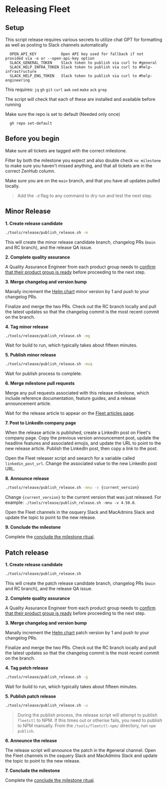 # Releasing Fleet

## Setup

This script release requires various secrets to utilize chat GPT for formatting
as well as posting to Slack channels automatically

```
  OPEN_API_KEY           Open API key used for fallback if not provided via -o or --open-api-key option
  SLACK_GENERAL_TOKEN    Slack token to publish via curl to #general
  SLACK_HELP_INFRA_TOKEN Slack token to publish via curl to #help-infrastructure
  SLACK_HELP_ENG_TOKEN   Slack token to publish via curl to #help-engineering
```

This requires:
 `jq` `gh` `git` `curl` `awk` `sed` `make` `ack` `grep`

The script will check that each of these are installed and available before running

Make sure the repo is set to default (Needed only once) 
```
  gh repo set-default
```


## Before you begin

Make sure all tickets are tagged with the correct milestone.

Filter by both the milestone you expect and also double check `no milestone` to make sure you haven't missed anything, and that all tickets are in the correct ZenHub column.

Make sure you are on the `main` branch, and that you have all updates pulled locally.

> Add the `-d` flag to any command to dry run and test the next step.


## Minor Release

**1. Create release candidate**

```sh
./tools/release/publish_release.sh -m
```

This will create the minor release candidate branch, changelog PRs (`main` and RC branch), and the release QA issue.


**2. Complete quality assurance**

A Quality Assurance Engineer from each product group needs to [confirm that their product group is ready](https://fleetdm.com/handbook/engineering#indicate-your-product-group-is-release-ready) before proceeding to the next step.


**3. Merge changelog and version bump**

Manally increment the [Helm chart]([url](https://github.com/fleetdm/fleet/blob/main/charts/fleet/Chart.yaml)) minor version by 1 and push to your changelog PRs.

Finalize and merge the two PRs. Check out the RC branch locally and pull the latest updates so that the changelog commit is the most recent commit on the branch.

**4. Tag minor release**

```sh
./tools/release/publish_release.sh -mg
```

Wait for build to run, which typically takes about fifteen minutes. 


**5. Publish minor release**

```sh
./tools/release/publish_release.sh -muq
```

Wait for publish process to complete.


**6. Merge milestone pull requests**

Merge any pull requests associated with this release milestone, which include reference documentation, feature guides, and a release announcement article. 

Wait for the release article to appear on the [Fleet articles page](https://fleetdm.com/articles).


**7. Post to LinkedIn company page**

When the release article is published, create a LinkedIn post on Fleet's company page. Copy the previous version announcement post, update the headline features and associated emojis, and update the URL to point to the new release article. Publish the LinkedIn post, then copy a link to the post. 

Open the Fleet releaser script and seearch for a variable called `linkedin_post_url`. Change the associated value to the new LinkedIn post URL. 


**8. Announce release**

```sh
./tools/release/publish_release.sh -mnu -v {current_version}
```

Change `{current_version}` to the current version that was just released. For example: `./tools/release/publish_release.sh -mnu -v 4.50.0`. 

Open the Fleet channels in the osquery Slack and MacAdmins Slack and update the topic to point to the new release. 


**9. Conclude the milestone**

Complete the [conclude the milestone ritual](https://fleetdm.com/handbook/engineering#conclude-current-milestone).


## Patch release

**1. Create release candidate**

```sh
./tools/release/publish_release.sh
```

This will create the patch release candidate branch, changelog PRs (`main` and RC branch), and the release QA issue.


**2. Complete quality assurance**

A Quality Assurance Engineer from each product group needs to [confirm that their product group is ready](https://fleetdm.com/handbook/engineering#indicate-your-product-group-is-release-ready) before proceeding to the next step.


**3. Merge changelog and version bump**

Manally increment the [Helm chart]([url](https://github.com/fleetdm/fleet/blob/main/charts/fleet/Chart.yaml)) patch version by 1 and push to your changelog PRs.

Finalize and merge the two PRs. Check out the RC branch locally and pull the latest updates so that the changelog commit is the most recent commit on the branch.


**4. Tag patch release**

```sh
./tools/release/publish_release.sh -g
```

Wait for build to run, which typically takes about fifteen minutes. 


**5. Publish patch release**

```sh
./tools/release/publish_release.sh -u
```

> During the publish process, the release script will attempt to publish `fleetctl` to NPM. If this times out or otherise fails, you need to publish to NPM manually. From the `/tools/fleetctl-npm/` directory, run `npm publish`.


**6. Announce the release**

The release script will announce the patch in the #general channel. Open the Fleet channels in the osquery Slack and MacAdmins Slack and update the topic to point to the new release. 


**7. Conclude the milestone**

Complete the [conclude the milestone ritual](https://fleetdm.com/handbook/engineering#conclude-current-milestone).
